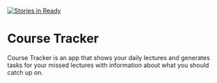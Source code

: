 [![Stories in Ready](https://badge.waffle.io/henrikbossart/courseTracker.png?label=ready&title=Ready)](https://waffle.io/henrikbossart/courseTracker)

# Course Tracker

Course Tracker is an app that shows your daily lectures and generates tasks
for your missed lectures with information about what you should catch up on.
